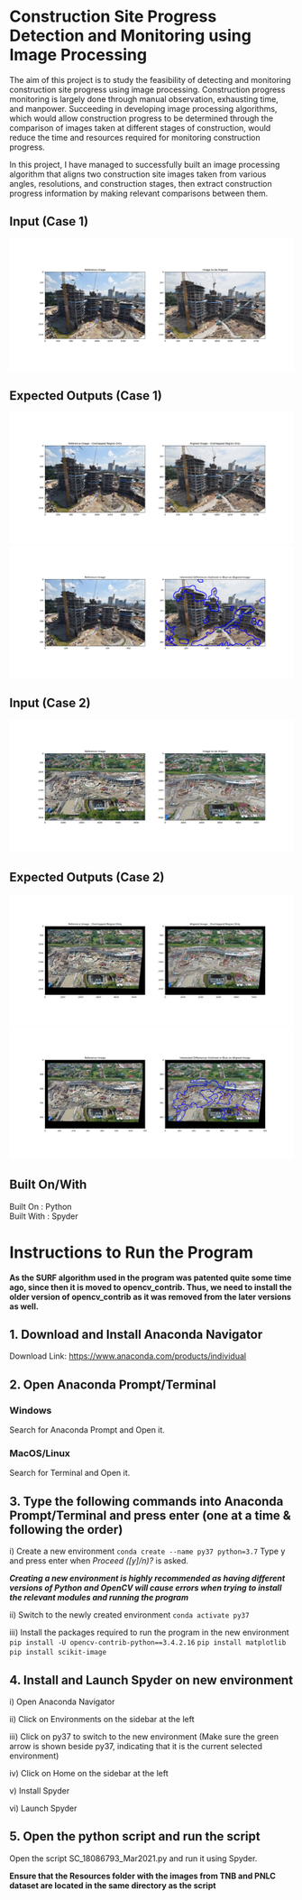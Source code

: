 # Construction Site Progress Detection and Monitoring using Image Processing
The aim of this project is to study the feasibility of detecting and monitoring construction site progress using image processing. Construction progress monitoring is largely done through manual observation, exhausting time, and manpower. Succeeding in developing image processing algorithms, which would allow construction progress to be determined through the comparison of images taken at different stages of construction, would reduce the time and resources required for monitoring construction progress. 

In this project, I have managed to successfully built an image processing algorithm that aligns two construction site images taken from various angles, resolutions, and construction stages, then extract construction progress information by making relevant comparisons between them.

## Input (Case 1)
![Input1](Resources/Figures/Input1.png)

## Expected Outputs (Case 1)
![Expected_Output1_1](Resources/Figures/Expected_Output1_1.png)
![Expected_Output1_2](Resources/Figures/Expected_Output1_2.png)

## Input (Case 2)
![Input2](Resources/Figures/Input2.png)

## Expected Outputs (Case 2)
![Expected_Output2_1](Resources/Figures/Expected_Output2_1.png)
![Expected_Output2_2](Resources/Figures/Expected_Output2_2.png)

## Built On/With
Built On : Python  
Built With : Spyder

# Instructions to Run the Program
**As the SURF algorithm used in the program was patented quite some time ago, since then it is moved to opencv_contrib. Thus, we need to install the older version of opencv_contrib as it was removed from the later versions as well.**

## 1. Download and Install Anaconda Navigator
Download Link: https://www.anaconda.com/products/individual

## 2. Open Anaconda Prompt/Terminal
### Windows
Search for Anaconda Prompt and Open it.
### MacOS/Linux
Search for Terminal and Open it.

## 3. Type the following commands into Anaconda Prompt/Terminal and press enter (one at a time & following the order)
i) Create a new environment
`conda create --name py37 python=3.7`
Type y and press enter when *Proceed ([y]/n)?* is asked.

***Creating a new environment is highly recommended as having different versions of Python and OpenCV will cause errors when trying to install the relevant modules and running the program***

ii) Switch to the newly created environment
 `conda activate py37`

iii) Install the packages required to run the program in the new environment
`pip install -U opencv-contrib-python==3.4.2.16`
`pip install matplotlib`
`pip install scikit-image`

## 4. Install and Launch Spyder on new environment
i) Open Anaconda Navigator

ii) Click on Environments on the sidebar at the left

iii) Click on py37 to switch to the new environment (Make sure the green arrow is shown beside py37, indicating that it is the current selected environment)

iv)  Click on Home on the sidebar at the left

v) Install Spyder

vi) Launch Spyder

## 5. Open the python script and run the script
Open the script SC_18086793_Mar2021.py and run it using Spyder.

**Ensure that the Resources folder with the images from TNB and PNLC dataset are located in the same directory as the script**
